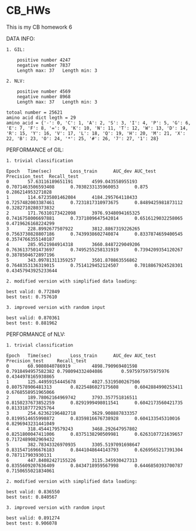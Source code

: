# CB_HWs
This is my CB homework 6

DATA INFO:

    1. GIL:

        positive number 4247
        negative number 7837
        Length max: 37   Length min: 3

    2. NLV:

        positive number 4569
        negative number 8968
        Length max: 37   Length min: 3

    totoal number = 25621
    amino acid dict legth = 29
    amino_acid = {'-': 0, 'C': 1, 'A': 2, 'S': 3, 'I': 4, 'P': 5, 'G': 6, 'E': 7, 'F': 8, '=': 9, 'K': 10, 'N': 11, 'T': 12, 'W': 13, 'D': 14, 'R': 15, 'Y': 16, 'V': 17, 'L': 18, 'Q': 19, 'H': 20, 'M': 21, 'X': 22, 'B': 23, 'O': 24, '*': 25, '#': 26, '7': 27, '1': 28}

PERFORMANCE of GIL:

    1. trivial classification

    Epoch   Time(sec)       Loss_train      AUC_dev AUC_test        Precision_test  Recall_test
    0       57.63116189651191       4599.043558955193       0.7071463506593408      0.7030233135960053      0.875     0.286214953271028
    1       114.67235801462084      4184.295764118433       0.7257482003387461      0.7231817310973675      0.8489425981873112      0.3282710280373832
    2       171.76310173422098      3976.9348094165325      0.7416758006697881      0.7371809647542014      0.6516129032258065      0.4719626168224299
    3       228.8992677507922       3812.8867319226265      0.7563730828807186      0.7439938602740874      0.8337874659400545      0.3574766355140187
    4       285.9521984914318       3660.8487229049206      0.7636137501473697      0.7495255258131919      0.7394209354120267      0.3878504672897196
    5       343.09781311359257      3501.870863556862       0.7648353136319015      0.7514129452124507      0.7018867924528301      0.43457943925233644

    2. modified version with simplified data loading:

    best valid: 0.772849
    best test: 0.757610

    3. improved version with random input

    best valid: 0.870361
    best test: 0.881962

PERFORMANCE of NLV:

    1. trivial classification

    Epoch   Time(sec)       Loss_train      AUC_dev AUC_test        Precision_test     Recall_test
    0       60.9080840786919        4898.790969401598       0.7918494957582382 0.798094332404086       0.5975975975975976      0.4344978165938865
    1       125.44959154445678      4027.5319500267506      0.807578906481313       0.8225486027175608      0.6042884990253411      0.6768558951965066
    2       189.78062164969742      3793.357751816511       0.8150237673852259      0.8291999498011541      0.6042173560421735      0.8133187772925764
    3       254.62362196482718      3629.908887833357       0.8199514655998872      0.8359816676738928      0.604133545310016       0.8296943231441049
    4       318.4544179579243       3468.292647957802       0.8251800047411006      0.8375138290509981      0.6263107721639657      0.7172489082969432
    5       382.78343326970935      3305.5197091698647      0.8315471696676183      0.8441048644143793      0.6269565217391304      0.787117903930131
    6       447.84082427155226      3115.345930427313       0.8355609207636409      0.8434718959567998      0.6446850393700787      0.7150655021834061

    2. modified version with simplified data loading:

    best valid: 0.836550
    best test: 0.840567

    3. improved version with random input

    best valid: 0.891274
    best test: 0.906078